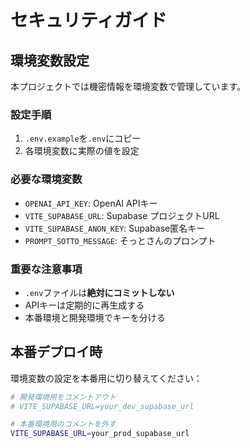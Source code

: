 # セキュリティガイド

## 環境変数設定

本プロジェクトでは機密情報を環境変数で管理しています。

### 設定手順

1. `.env.example`を`.env`にコピー
2. 各環境変数に実際の値を設定

### 必要な環境変数

- `OPENAI_API_KEY`: OpenAI APIキー
- `VITE_SUPABASE_URL`: Supabase プロジェクトURL
- `VITE_SUPABASE_ANON_KEY`: Supabase匿名キー
- `PROMPT_SOTTO_MESSAGE`: そっとさんのプロンプト

### 重要な注意事項

- `.env`ファイルは**絶対にコミットしない**
- APIキーは定期的に再生成する
- 本番環境と開発環境でキーを分ける

## 本番デプロイ時

環境変数の設定を本番用に切り替えてください：

```bash
# 開発環境用をコメントアウト
# VITE_SUPABASE_URL=your_dev_supabase_url

# 本番環境用のコメントを外す
VITE_SUPABASE_URL=your_prod_supabase_url
```
